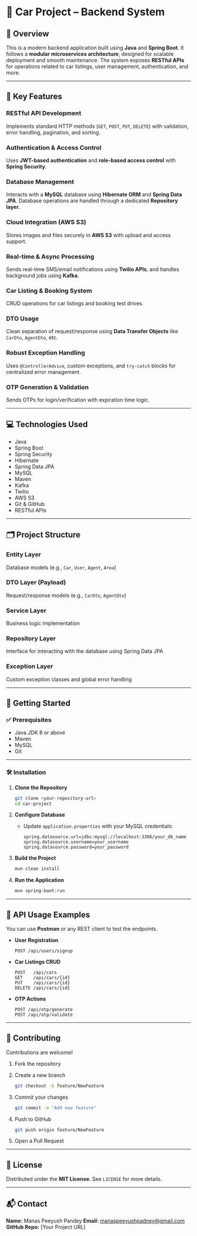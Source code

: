 # 🚗 Car Project – Backend System

## 📖 Overview

This is a modern backend application built using **Java** and **Spring Boot**. It follows a **modular microservices architecture**, designed for scalable deployment and smooth maintenance. The system exposes **RESTful APIs** for operations related to car listings, user management, authentication, and more.

---

## 🔑 Key Features

### RESTful API Development
Implements standard HTTP methods (`GET`, `POST`, `PUT`, `DELETE`) with validation, error handling, pagination, and sorting.

### Authentication & Access Control
Uses **JWT-based authentication** and **role-based access control** with **Spring Security**.

### Database Management
Interacts with a **MySQL** database using **Hibernate ORM** and **Spring Data JPA**. Database operations are handled through a dedicated **Repository layer**.

### Cloud Integration (AWS S3)
Stores images and files securely in **AWS S3** with upload and access support.

### Real-time & Async Processing
Sends real-time SMS/email notifications using **Twilio APIs**, and handles background jobs using **Kafka**.

### Car Listing & Booking System
CRUD operations for car listings and booking test drives.

### DTO Usage
Clean separation of request/response using **Data Transfer Objects** like `CarDto`, `AgentDto`, etc.

### Robust Exception Handling
Uses `@ControllerAdvice`, custom exceptions, and `try-catch` blocks for centralized error management.

### OTP Generation & Validation
Sends OTPs for login/verification with expiration time logic.

---

## 💻 Technologies Used

- Java  
- Spring Boot  
- Spring Security  
- Hibernate  
- Spring Data JPA  
- MySQL  
- Maven  
- Kafka  
- Twilio  
- AWS S3  
- Git & GitHub  
- RESTful APIs  

---

## 🗂️ Project Structure

### Entity Layer
Database models (e.g., `Car`, `User`, `Agent`, `Area`)

### DTO Layer (Payload)
Request/response models (e.g., `CarDto`, `AgentDto`)

### Service Layer
Business logic implementation

### Repository Layer
Interface for interacting with the database using Spring Data JPA

### Exception Layer
Custom exception classes and global error handling

---

## 🚀 Getting Started

### ✅ Prerequisites

- Java JDK 8 or above  
- Maven  
- MySQL  
- Git  

---

### 🛠️ Installation

1. **Clone the Repository**
   ```bash
   git clone <your-repository-url>
   cd car-project

2. **Configure Database**

   * Update `application.properties` with your MySQL credentials:

     ```properties
     spring.datasource.url=jdbc:mysql://localhost:3306/your_db_name
     spring.datasource.username=your_username
     spring.datasource.password=your_password
     ```

3. **Build the Project**

   ```bash
   mvn clean install
   ```

4. **Run the Application**

   ```bash
   mvn spring-boot:run
   ```

---

## 📡 API Usage Examples

You can use **Postman** or any REST client to test the endpoints.

* **User Registration**

  ```
  POST /api/users/signup
  ```

* **Car Listings CRUD**

  ```
  POST   /api/cars
  GET    /api/cars/{id}
  PUT    /api/cars/{id}
  DELETE /api/cars/{id}
  ```

* **OTP Actions**

  ```
  POST /api/otp/generate
  POST /api/otp/validate
  ```

---

## 🤝 Contributing

Contributions are welcome!

1. Fork the repository
2. Create a new branch

   ```bash
   git checkout -b feature/NewFeature
   ```
3. Commit your changes

   ```bash
   git commit -m "Add new feature"
   ```
4. Push to GitHub

   ```bash
   git push origin feature/NewFeature
   ```
5. Open a Pull Request

---

## 📄 License

Distributed under the **MIT License**. See `LICENSE` for more details.

---

## 📬 Contact

**Name:** Manas Peeyush Pandey
**Email:** [manaspeeyushpadney@gmail.com](mailto:manaspeeyushpadney@gmail.com)
**GitHub Repo:** \[Your Project URL]

```
```
